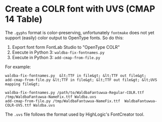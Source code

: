 # Create a COLR font with UVS (CMAP 14 Table)

The `.gyphs` format is color-preserving, unfortunately `fontmake` does not
yet support (easily) color output to OpenType fonts.  So do this:


1. Export font form FontLab Studio to "OpenType COLR"
2. Execute in Python 3: `waldba-fix-fontnames.py`
3. Execute in Python 3: `add-cmap-from-file.py`

For example:
```
waldba-fix-fontnames.py  &lt;TTF in file&gt; &lt;TTF out file&gt;
add-cmap-from-file.py &lt;TTF in file&gt; &lt;TTF out file&gt; &lt;UVS mapping file&gt;

waldba-fix-fontnames.py /path/to/WaldbaFantuwua-Regular-COLR.ttf  /tmp/WaldbaFantuwua-NameFix.ttf Waldba.uvs
add-cmap-from-file.py /tmp/WaldbaFantuwua-NameFix.ttf  WaldbaFantuwua-COLR-UVS.ttf Waldba.uvs
```
The `.uvs` file follows the format used by HighLogic's FontCreator tool.
